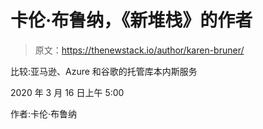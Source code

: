 # 卡伦·布鲁纳，《新堆栈》的作者

> 原文：<https://thenewstack.io/author/karen-bruner/>

比较:亚马逊、Azure 和谷歌的托管库本内斯服务

2020 年 3 月 16 日上午 5:00

作者:卡伦·布鲁纳
